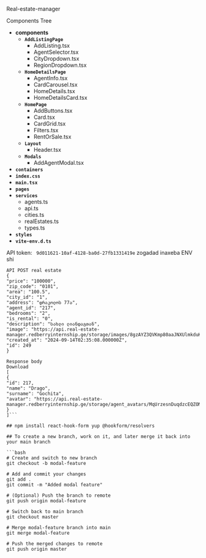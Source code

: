 Real-estate-manager

Components Tree

- **components**
  - **`AddListingPage`**
    - AddListing.tsx
    - AgentSelector.tsx
    - CityDropdown.tsx
    - RegionDropdown.tsx
  - **`HomeDetailsPage`**
    - AgentInfo.tsx
    - CardCarousel.tsx
    - HomeDetails.tsx
    - HomeDetailsCard.tsx
  - **`HomePage`**
    - AddButtons.tsx
    - Card.tsx
    - CardGrid.tsx
    - Filters.tsx
    - RentOrSale.tsx
  - **`Layout`**
    - Header.tsx
  - **`Modals`**
    - AddAgentModal.tsx
- **`containers`**
- **`index.css`**
- **`main.tsx`**
- **`pages`**
- **`services`**
  - agents.ts
  - api.ts
  - cities.ts
  - realEstates.ts
  - types.ts
- **`styles`**
- **`vite-env.d.ts`**

API token: `
9d011621-10af-4128-ba0d-27fb1331419e`
zogadad inaxeba ENV shi

```
API POST real estate
{
"price": "100000",
"zip_code": "0101",
"area": "100.5",
"city_id": "1",
"address": "დრაკოლოს 77ა",
"agent_id": "217",
"bedrooms": "2",
"is_rental": "0",
"description": "სახლი ლიანდაგთან",
"image": "https://api.real-estate-manager.redberryinternship.ge/storage/images/8gzAYZ3QVKmp80aaJNXUlmkduKSU5P2g5qASrDvh.jpg",
"created_at": "2024-09-14T02:35:08.000000Z",
"id": 249
}
```

````https://api.real-estate-manager.redberryinternship.ge/api/agents
Response body
Download
[
{
"id": 217,
"name": "Drago",
"surname": "Gochita",
"avatar": "https://api.real-estate-manager.redberryinternship.ge/storage/agent_avatars/MqUrzesnDuqdzcEQZOMbUnrUiABODfoAVTRN0GJc.jpg"
}
]```

## npm install react-hook-form yup @hookform/resolvers

## To create a new branch, work on it, and later merge it back into your main branch

```bash
# Create and switch to new branch
git checkout -b modal-feature

# Add and commit your changes
git add .
git commit -m "Added modal feature"

# (Optional) Push the branch to remote
git push origin modal-feature

# Switch back to main branch
git checkout master

# Merge modal-feature branch into main
git merge modal-feature

# Push the merged changes to remote
git push origin master
````
